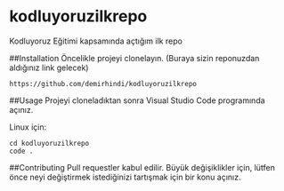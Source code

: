 # kodluyoruzilkrepo
Kodluyoruz Eğitimi kapsamında açtığım ilk repo

##Installation
Öncelikle projeyi clonelayın. (Buraya sizin reponuzdan aldığınız link gelecek)



```
https://github.com/demirhindi/kodluyoruzilkrepo
```


##Usage
Projeyi cloneladıktan sonra Visual Studio Code programında açınız.

Linux için:



```
cd kodluyoruzilkrepo
code .
```

##Contributing
Pull requestler kabul edilir. Büyük değişiklikler için, lütfen önce neyi değiştirmek istediğinizi tartışmak için bir konu açınız.




